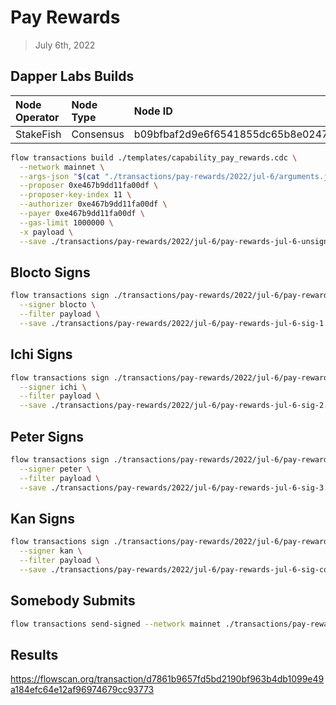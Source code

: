 # Pay Rewards
> July 6th, 2022

## Dapper Labs Builds

| Node Operator | Node Type    | Node ID  |
|:--------------|:-------------|:---------|
| StakeFish     | Consensus    | b09bfbaf2d9e6f6541855dc65b8e0247bd97a0cceb607b9cf89ed368bc16308d

```sh
flow transactions build ./templates/capability_pay_rewards.cdc \
  --network mainnet \
  --args-json "$(cat "./transactions/pay-rewards/2022/jul-6/arguments.json")" \
  --proposer 0xe467b9dd11fa00df \
  --proposer-key-index 11 \
  --authorizer 0xe467b9dd11fa00df \
  --payer 0xe467b9dd11fa00df \
  --gas-limit 1000000 \
  -x payload \
  --save ./transactions/pay-rewards/2022/jul-6/pay-rewards-jul-6-unsigned.rlp
```

## Blocto Signs

```sh
flow transactions sign ./transactions/pay-rewards/2022/jul-6/pay-rewards-jul-6-unsigned.rlp \
  --signer blocto \
  --filter payload \
  --save ./transactions/pay-rewards/2022/jul-6/pay-rewards-jul-6-sig-1.rlp
```

## Ichi Signs

```sh
flow transactions sign ./transactions/pay-rewards/2022/jul-6/pay-rewards-jul-6-sig-1.rlp \
  --signer ichi \
  --filter payload \
  --save ./transactions/pay-rewards/2022/jul-6/pay-rewards-jul-6-sig-2.rlp
```

## Peter Signs

```sh
flow transactions sign ./transactions/pay-rewards/2022/jul-6/pay-rewards-jul-6-sig-2.rlp \
  --signer peter \
  --filter payload \
  --save ./transactions/pay-rewards/2022/jul-6/pay-rewards-jul-6-sig-3.rlp
```

## Kan Signs

```sh
flow transactions sign ./transactions/pay-rewards/2022/jul-6/pay-rewards-jul-6-sig-3.rlp \
  --signer kan \
  --filter payload \
  --save ./transactions/pay-rewards/2022/jul-6/pay-rewards-jul-6-sig-complete.rlp
```

## Somebody Submits

```sh
flow transactions send-signed --network mainnet ./transactions/pay-rewards/2022/jul-6/pay-rewards-jul-6-sig-complete.rlp
```

## Results

https://flowscan.org/transaction/d7861b9657fd5bd2190bf963b4db1099e49a184efc64e12af96974679cc93773
